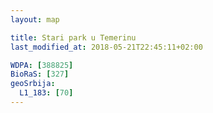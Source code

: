 ```yaml
---
layout: map

title: Stari park u Temerinu
last_modified_at: 2018-05-21T22:45:11+02:00

WDPA: [388825]
BioRaS: [327]
geoSrbija:
  L1_183: [70]
---
```

